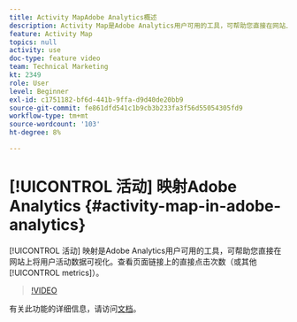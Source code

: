 ```yaml
---
title: Activity MapAdobe Analytics概述
description: Activity Map是Adobe Analytics用户可用的工具，可帮助您直接在网站上显示用户活动数据。 查看页面链接上的直接点击次数（或其他量度）。
feature: Activity Map
topics: null
activity: use
doc-type: feature video
team: Technical Marketing
kt: 2349
role: User
level: Beginner
exl-id: c1751182-bf6d-441b-9ffa-d9d40de20bb9
source-git-commit: fe861dfd541c1b9cb3b233fa3f56d55054305fd9
workflow-type: tm+mt
source-wordcount: '103'
ht-degree: 8%

---
```


# [!UICONTROL 活动] 映射Adobe Analytics {#activity-map-in-adobe-analytics}

[!UICONTROL 活动] 映射是Adobe Analytics用户可用的工具，可帮助您直接在网站上将用户活动数据可视化。查看页面链接上的直接点击次数（或其他[!UICONTROL metrics]）。

>[!VIDEO](https://video.tv.adobe.com/v/25451/?quality=12)

有关此功能的详细信息，请访问[文档](https://experienceleague.adobe.com/docs/analytics/analyze/activity-map/activity-map.html?lang=en)。
